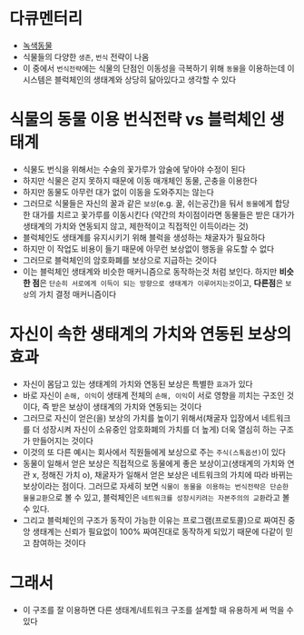 # 다큐멘터리
- [녹색동물](https://youtube.com/playlist?list=PL5pMZJNYOnOQCCk5kc3MRNnWUlwaN2C3J)
- 식물들의 다양한 `생존`, `번식` 전략이 나옴
- 이 중에서 `번식전략`에는 식물의 단점인 이동성을 극복하기 위해 `동물`을 이용하는데 이 시스템은 블럭체인의 생태계와 상당히 닮아있다고 생각할 수 있다

# 식물의 동물 이용 번식전략 vs 블럭체인 생태계
- 식물도 번식을 위해서는 수술의 꽃가루가 암술에 닿아야 수정이 된다
- 하지만 식물은 걷지 못하지 때문에 이동 매개체인 동물, 곤충을 이용한다
- 하지만 동물도 아무런 대가 없이 이동을 도와주지는 않는다
- 그러므로 식물들은 자신의 꿀과 같은 `보상`(e.g. 꿀, 쉬는공간)을 둬서 `동물`에게 합당한 대가를 치르고 꽃가루를 이동시킨다 (약간의 차이점이라면 동물들은 받은 대가가 생태계의 가치와 연동되지 않고, 제한적이고 직접적인 이득이라는 것)
- 블럭체인도 생태계를 유지시키기 위해 블럭을 생성하는 채굴자가 필요하다
- 하지만 이 작업도 비용이 들기 때문에 아무런 보상없이 행동을 유도할 수 없다
- 그러므로 블럭체인의 암호화폐를 보상으로 지급하는 것이다
- 이는 블럭체인 생태계와 비슷한 매커니즘으로 동작하는것 처럼 보인다. 하지만 **비슷한 점**은 `단순히 서로에게 이득이 되는 방향으로 생태계가 이루어지는것`이고, **다른점**은 `보상`의 가치 결정 매커니즘이다

# 자신이 속한 생태계의 가치와 연동된 보상의 효과
- 자신이 몸담고 있는 생태계의 가치와 연동된 보상은 특별한 `효과`가 있다
- 바로 자신이 `손해, 이익`이 생태계 전체의 `손해, 이익`이 서로 영향을 끼치는 구조인 것이다, 즉 받은 보상이 생태계의 가치와 연동되는 것이다
- 그러므로 자신이 얻은(을) 보상의 가치를 높이기 위해서(채굴자 입장에서 네트워크를 더 성장시켜 자신이 소유중인 암호화폐의 가치를 더 높게) 더욱 열심히 하는 구조가 만들어지는 것이다
- 이것의 또 다른 예시는 회사에서 직원들에게 보상으로 주는 `주식(스톡옵션)`이 있다
- 동물이 일해서 얻은 보상은 직접적으로 동물에게 좋은 보상이고(생태계의 가치와 연관 x, 정해진 가치 o), 채굴자가 일해서 얻은 보상은 네트워크의 가치에 따라 바뀌는 보상이라는 점이다. 그러므로 자세히 보면 `식물이 동물을 이용하는 번식전략은 단순한 물물교환`으로 볼 수 있고, 블럭체인은 `네트워크를 성장시키려는 자본주의의 교환`라고 볼 수 있다. 
- 그리고 블럭체인의 구조가 동작이 가능한 이유는 프로그램(프로토콜)으로 짜여진 중앙 생태계는 신뢰가 필요없이 100% 짜여진대로 동작하게 되있기 때문에 다같이 믿고 참여하는 것이다

# 그래서
- 이 구조를 잘 이용하면 다른 생태계/네트워크 구조를 설계할 때 유용하게 써 먹을 수 있다
